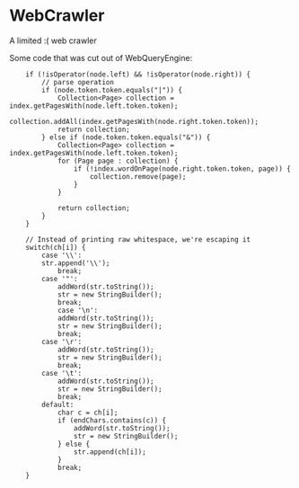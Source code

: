 # WebCrawler
A limited :( web crawler

Some code that was cut out of WebQueryEngine:

        if (!isOperator(node.left) && !isOperator(node.right)) {
            // parse operation
            if (node.token.token.equals("|")) {
                Collection<Page> collection = index.getPagesWith(node.left.token.token);
                collection.addAll(index.getPagesWith(node.right.token.token));
                return collection;
            } else if (node.token.token.equals("&")) {
                Collection<Page> collection = index.getPagesWith(node.left.token.token);
                for (Page page : collection) {
                    if (!index.wordOnPage(node.right.token.token, page)) {
                        collection.remove(page);
                    }
                }

                return collection;
            }
        }
        
        // Instead of printing raw whitespace, we're escaping it
        switch(ch[i]) {
            case '\\':
            str.append('\\');
                break;
            case '"':
                addWord(str.toString());
                str = new StringBuilder();
                break;
                case '\n':
                addWord(str.toString());
                str = new StringBuilder();
                break;
            case '\r':
                addWord(str.toString());
                str = new StringBuilder();
                break;
            case '\t':
                addWord(str.toString());
                str = new StringBuilder();
                break;
            default:
                char c = ch[i];
                if (endChars.contains(c)) {
                    addWord(str.toString());
                    str = new StringBuilder();
                } else {
                    str.append(ch[i]);
                }
                break;
        }
